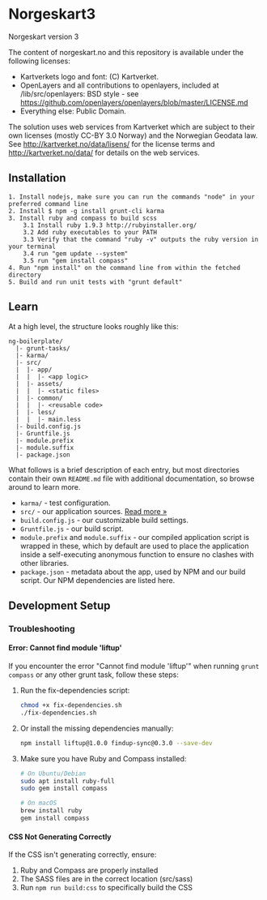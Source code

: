 # Norgeskart3
Norgeskart version 3

The content of norgeskart.no and this repository is available under the following licenses:

* Kartverkets logo and font: (C) Kartverket. 
* OpenLayers and all contributions to openlayers, included at /lib/src/openlayers: BSD style - see https://github.com/openlayers/openlayers/blob/master/LICENSE.md
* Everything else: Public Domain.

The solution uses web services from Kartverket which are subject to their own licenses (mostly CC-BY 3.0 Norway) and the Norwegian Geodata law. See http://kartverket.no/data/lisens/ for the license terms and http://kartverket.no/data/ for details on the web services.


Installation
------------
    1. Install nodejs, make sure you can run the commands "node" in your preferred command line    
    2. Install $ npm -g install grunt-cli karma
    3. Install ruby and compass to build scss
        3.1 Install ruby 1.9.3 http://rubyinstaller.org/
        3.2 Add ruby executables to your PATH 
        3.3 Verify that the command "ruby -v" outputs the ruby version in your terminal
        3.4 run "gem update --system"
        3.5 run "gem install compass"    
    4. Run "npm install" on the command line from within the fetched directory
    5. Build and run unit tests with "grunt default"


Learn
------------

At a high level, the structure looks roughly like this:

```
ng-boilerplate/
  |- grunt-tasks/
  |- karma/
  |- src/
  |  |- app/
  |  |  |- <app logic>
  |  |- assets/
  |  |  |- <static files>
  |  |- common/
  |  |  |- <reusable code>
  |  |- less/
  |  |  |- main.less
  |- build.config.js
  |- Gruntfile.js
  |- module.prefix
  |- module.suffix
  |- package.json
```

What follows is a brief description of each entry, but most directories contain
their own `README.md` file with additional documentation, so browse around to
learn more.

- `karma/` - test configuration.
- `src/` - our application sources. [Read more &raquo;](src/README.md)
- `build.config.js` - our customizable build settings.
- `Gruntfile.js` - our build script.
- `module.prefix` and `module.suffix` - our compiled application script is
  wrapped in these, which by default are used to place the application inside a
  self-executing anonymous function to ensure no clashes with other libraries.
- `package.json` - metadata about the app, used by NPM and our build script. Our
  NPM dependencies are listed here.

## Development Setup

### Troubleshooting

#### Error: Cannot find module 'liftup'

If you encounter the error "Cannot find module 'liftup'" when running `grunt compass` or any other grunt task, follow these steps:

1. Run the fix-dependencies script:
   ```bash
   chmod +x fix-dependencies.sh
   ./fix-dependencies.sh
   ```

2. Or install the missing dependencies manually:
   ```bash
   npm install liftup@1.0.0 findup-sync@0.3.0 --save-dev
   ```

3. Make sure you have Ruby and Compass installed:
   ```bash
   # On Ubuntu/Debian
   sudo apt install ruby-full
   sudo gem install compass

   # On macOS
   brew install ruby
   gem install compass
   ```

#### CSS Not Generating Correctly

If the CSS isn't generating correctly, ensure:

1. Ruby and Compass are properly installed
2. The SASS files are in the correct location (src/sass)
3. Run `npm run build:css` to specifically build the CSS